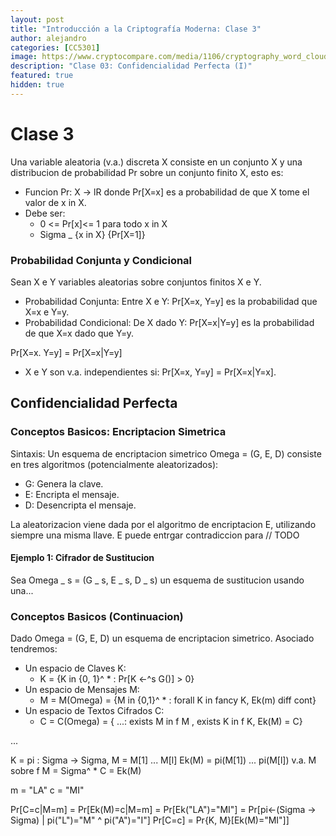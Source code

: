 ```yaml
---
layout: post
title: "Introducción a la Criptografía Moderna: Clase 3"
author: alejandro
categories: [CC5301]
image: https://www.cryptocompare.com/media/1106/cryptography_word_cloud_l.png
description: "Clase 03: Confidencialidad Perfecta (I)"
featured: true
hidden: true
---
```



# Clase 3

Una variable aleatoria (v.a.) discreta X consiste en un conjunto X y una distribucion de probabilidad Pr sobre un conjunto finito X, esto es:

- Funcion Pr: X -> lR donde Pr[X=x] es a probabilidad de que X tome el valor de x in X.
- Debe ser:
	- 0 <= Pr[x]<= 1 para todo x in X
	- Sigma _ {x in X} {Pr[X=1]}





### Probabilidad Conjunta y Condicional

Sean X e Y variables aleatorias sobre conjuntos finitos X e Y.
- Probabilidad Conjunta: Entre X e Y: Pr[X=x, Y=y] es la probabilidad que X=x e Y=y.
- Probabilidad Condicional: De X dado Y: Pr[X=x|Y=y] es la probabilidad de que X=x dado que Y=y.

Pr[X=x. Y=y] = Pr[X=x|Y=y]

- X e Y son v.a. independientes si: Pr[X=x, Y=y] = Pr[X=x|Y=x].



## Confidencialidad Perfecta

### Conceptos Basicos: Encriptacion Simetrica

Sintaxis: Un esquema de encriptacion simetrico Omega = (G, E, D) consiste en tres algoritmos (potencialmente aleatorizados):

- G: Genera la clave.
- E: Encripta el mensaje.
- D: Desencripta el mensaje.

La aleatorizacion viene dada por el algoritmo de encriptacion E, utilizando siempre una misma llave. E puede entrgar contradiccion para // TODO

#### Ejemplo 1: Cifrador de Sustitucion

Sea Omega _ s = (G _ s, E _ s, D _ s) un esquema de sustitucion usando una...

### Conceptos Basicos (Continuacion)

Dado Omega = (G, E, D)  un esquema de encriptacion simetrico. Asociado tendremos:

- Un espacio de Claves K:
	- K = {K in {0, 1}^ * : Pr[K <-^s G()] > 0}
- Un espacio de Mensajes M:
	- M = M(Omega) = {M in {0,1}^ * : forall K in fancy K, Ek(m) diff cont}
- Un espacio de Textos Cifrados C:
	- C = C(Omega) = { ...: exists M in f M , exists K in f K, Ek(M) = C}


...

K = pi : Sigma -> Sigma,  M = M[1] ... M[l]
Ek(M) = pi(M[1]) ... pi(M[l])
v.a. M sobre f M = Sigma^ * 
C = Ek(M)

m = "LA"
c = "MI"

Pr[C=c|M=m] = Pr[Ek(M)=c|M=m] = Pr[Ek("LA")="MI"] = Pr[pi<-(Sigma -> Sigma) | pi("L")="M" ^ pi("A")="I"]
Pr[C=c] = Pr{K, M}[Ek(M)="MI"]]
